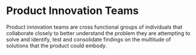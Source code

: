 # Product Innovation Teams

Product innovation teams are cross functional groups of individuals that collaborate closely to better understand the problem they are attempting to solve and identify, test and consolidate findings on the multitude of solutions that the product could embody.

